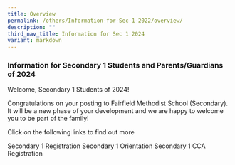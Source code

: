 ```yaml
---
title: Overview
permalink: /others/Information-for-Sec-1-2022/overview/
description: ""
third_nav_title: Information for Sec 1 2024
variant: markdown
---
```

### Information for Secondary 1 Students and Parents/Guardians of 2024





Welcome, Secondary 1 Students of 2024!

  

Congratulations on your posting to Fairfield Methodist School (Secondary). It will be a new phase of your development and we are happy to welcome you to be part of the family!

  
Click on the following links to find out more

Secondary 1 Registration
Secondary 1 Orientation
Secondary 1 CCA Registration



